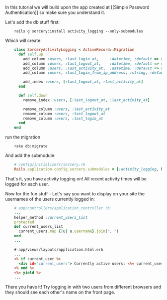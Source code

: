 In this tutorial we will build upon the app created at [[Simple Password Authentication]] so make sure you understand it.

Let's add the db stuff first:

```
    rails g sorcery:install activity_logging --only-submodules
```


Which will create:

```ruby
    class SorceryActivityLogging < ActiveRecord::Migration
      def self.up
        add_column :users, :last_login_at,     :datetime, :default => nil
        add_column :users, :last_logout_at,    :datetime, :default => nil
        add_column :users, :last_activity_at,  :datetime, :default => nil
        add_column :users, :last_login_from_ip_address, :string, :default => nil

        add_index :users, [:last_logout_at, :last_activity_at]
      end

      def self.down
        remove_index :users, [:last_logout_at, :last_activity_at]

        remove_column :users, :last_activity_at
        remove_column :users, :last_logout_at
        remove_column :users, :last_login_at
      end
    end
```

run the migration

```
    rake db:migrate
```

And add the submodule:

```ruby
    # config/initializers/sorcery.rb
    Rails.application.config.sorcery.submodules = [:activity_logging, blabla, blublu, ...]
```

That's it, you have activity logging on! All recent activity times will be logged for each user.

Now for the fun stuff - Let's say you want to display on your site the usernames of the users currently logged in:

```ruby
    # app/controllers/application_controller.rb
    ...
    helper_method :current_users_list
    protected
    def current_users_list
      current_users.map {|u| u.username}.join(", ")
    end
    ...
```

```rhtml
    # app/views/layouts/application.html.erb
    ...
    <% if current_user %>
      <div id="current_users"> Currently active users: <%= current_users_list %></div>
    <% end %>
    <%= yield %>
    ...
```

There you have it! Try logging in with two users from different browsers and they should see each other's name on the front page.